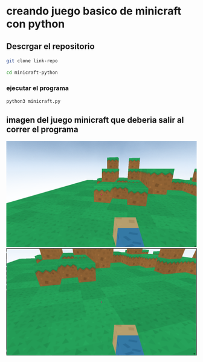 # creando juego basico de minicraft con python

## Descrgar el repositorio
```bash
git clone link-repo
``` 
```bash
cd minicraft-python
``` 
### ejecutar el programa 
```bash
python3 minicraft.py
```
## imagen del juego minicraft que deberia salir al correr el programa 
<img src="./assets/img_demo2.PNG">
<br>
<img src="./assets/img_demo.PNG">
